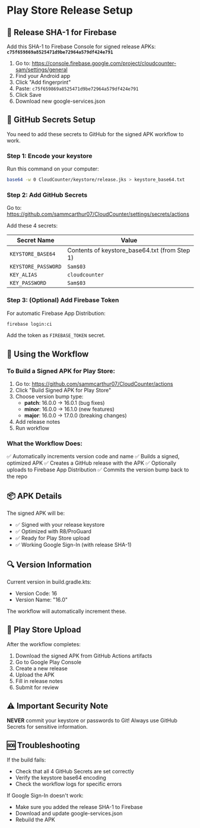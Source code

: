 # Play Store Release Setup

## 🎯 Release SHA-1 for Firebase

Add this SHA-1 to Firebase Console for signed release APKs:
**`c75f659869a8525471d9be72964a579df424e791`**

1. Go to: https://console.firebase.google.com/project/cloudcounter-sam/settings/general
2. Find your Android app
3. Click "Add fingerprint"
4. Paste: `c75f659869a8525471d9be72964a579df424e791`
5. Click Save
6. Download new google-services.json

## 🔐 GitHub Secrets Setup

You need to add these secrets to GitHub for the signed APK workflow to work.

### Step 1: Encode your keystore

Run this command on your computer:
```bash
base64 -w 0 CloudCounter/keystore/release.jks > keystore_base64.txt
```

### Step 2: Add GitHub Secrets

Go to: https://github.com/sammcarthur07/CloudCounter/settings/secrets/actions

Add these 4 secrets:

| Secret Name | Value |
|------------|-------|
| `KEYSTORE_BASE64` | Contents of keystore_base64.txt (from Step 1) |
| `KEYSTORE_PASSWORD` | `Sam$03` |
| `KEY_ALIAS` | `cloudcounter` |
| `KEY_PASSWORD` | `Sam$03` |

### Step 3: (Optional) Add Firebase Token

For automatic Firebase App Distribution:
```bash
firebase login:ci
```
Add the token as `FIREBASE_TOKEN` secret.

## 🚀 Using the Workflow

### To Build a Signed APK for Play Store:

1. Go to: https://github.com/sammcarthur07/CloudCounter/actions
2. Click "Build Signed APK for Play Store"
3. Choose version bump type:
   - **patch**: 16.0.0 → 16.0.1 (bug fixes)
   - **minor**: 16.0.0 → 16.1.0 (new features)
   - **major**: 16.0.0 → 17.0.0 (breaking changes)
4. Add release notes
5. Run workflow

### What the Workflow Does:

✅ Automatically increments version code and name
✅ Builds a signed, optimized APK
✅ Creates a GitHub release with the APK
✅ Optionally uploads to Firebase App Distribution
✅ Commits the version bump back to the repo

## 📦 APK Details

The signed APK will be:
- ✅ Signed with your release keystore
- ✅ Optimized with R8/ProGuard
- ✅ Ready for Play Store upload
- ✅ Working Google Sign-In (with release SHA-1)

## 🔍 Version Information

Current version in build.gradle.kts:
- Version Code: 16
- Version Name: "16.0"

The workflow will automatically increment these.

## 📱 Play Store Upload

After the workflow completes:
1. Download the signed APK from GitHub Actions artifacts
2. Go to Google Play Console
3. Create a new release
4. Upload the APK
5. Fill in release notes
6. Submit for review

## ⚠️ Important Security Note

**NEVER** commit your keystore or passwords to Git!
Always use GitHub Secrets for sensitive information.

## 🆘 Troubleshooting

If the build fails:
- Check that all 4 GitHub Secrets are set correctly
- Verify the keystore base64 encoding
- Check the workflow logs for specific errors

If Google Sign-In doesn't work:
- Make sure you added the release SHA-1 to Firebase
- Download and update google-services.json
- Rebuild the APK